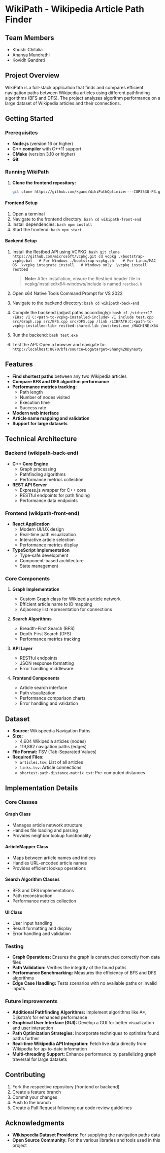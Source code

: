 # WikiPath - Wikipedia Article Path Finder

## Team Members
- Khushi Chitalia
- Ananya Mundrathi
- Kovidh Gandreti

## Project Overview
WikiPath is a full-stack application that finds and compares efficient navigation paths between Wikipedia articles using different pathfinding algorithms (BFS and DFS). The project analyzes algorithm performance on a large dataset of Wikipedia articles and their connections.

## Getting Started

### Prerequisites
- **Node.js** (version 16 or higher)
- **C++ compiler** with C++11 support
- **CMake** (version 3.10 or higher)
- **Git**

### Running WikiPath

1. **Clone the frontend repository:**
    ```bash
    git clone https://github.com/kgand/WikiPathOptimizer---COP3530-P3.git
    ```

#### Frontend Setup
1. Open a terminal
2. Navigate to the frontend directory:   ```bash
   cd wikipath-front-end   ```
3. Install dependencies:   ```bash
   npm install   ```
4. Start the frontend:   ```bash
   npm start   ```

#### Backend Setup
1. Install the Restbed API using VCPKG:   ```bash
   git clone https://github.com/microsoft/vcpkg.git
   cd vcpkg
   .\bootstrap-vcpkg.bat   # For Windows
   ./bootstrap-vcpkg.sh    # For Linux/MAC OS
   .\vcpkg integrate install   # Windows only
   .\vcpkg install restbed   ```
   > **Note:** After installation, ensure the Restbed header file in vcpkg/installed/x64-windows/include is named `restbed.h`

2. Open x64 Native Tools Command Prompt for VS 2022

3. Navigate to the backend directory:   ```bash
   cd wikipath-back-end   ```

4. Compile the backend (adjust paths accordingly):   ```bash
   cl /std:c++17 /EHsc /I C:<path-to-vcpkg-installed-include> /I include test.cpp src/Graph.cpp src/BFS.cpp src/DFS.cpp /link /LIBPATH:C:<path-to-vcpkg-installed-lib> restbed-shared.lib /out:test.exe /MACHINE:X64   ```

5. Run the backend:   ```bash
   test.exe   ```

6. Test the API:
   Open a browser and navigate to:   ```
   http://localhost:8070/bfs?source=Dog&target=Shang%20Dynasty   ```

## Features
- **Find shortest paths** between any two Wikipedia articles
- **Compare BFS and DFS algorithm performance**
- **Performance metrics tracking:**
  - Path length
  - Number of nodes visited
  - Execution time
  - Success rate
- **Modern web interface**
- **Article name mapping and validation**
- **Support for large datasets**

## Technical Architecture

### Backend (wikipath-back-end)
- **C++ Core Engine**
  - Graph processing
  - Pathfinding algorithms
  - Performance metrics collection
- **REST API Server**
  - Express.js wrapper for C++ core
  - RESTful endpoints for path finding
  - Performance data endpoints

### Frontend (wikipath-front-end)
- **React Application**
  - Modern UI/UX design
  - Real-time path visualization
  - Interactive article selection
  - Performance metrics display
- **TypeScript Implementation**
  - Type-safe development
  - Component-based architecture
  - State management

### Core Components
1. **Graph Implementation**
   - Custom Graph class for Wikipedia article network
   - Efficient article name to ID mapping
   - Adjacency list representation for connections

2. **Search Algorithms**
   - Breadth-First Search (BFS)
   - Depth-First Search (DFS)
   - Performance metrics tracking

3. **API Layer**
   - RESTful endpoints
   - JSON response formatting
   - Error handling middleware

4. **Frontend Components**
   - Article search interface
   - Path visualization
   - Performance comparison charts
   - Error handling and validation

## Dataset
- **Source:** Wikispeedia Navigation Paths
- **Size:** 
  - 4,604 Wikipedia articles (nodes)
  - 119,882 navigation paths (edges)
- **File Format:** TSV (Tab-Separated Values)
- **Required Files:**
  - `articles.tsv`: List of all articles
  - `links.tsv`: Article connections
  - `shortest-path-distance-matrix.txt`: Pre-computed distances



## Implementation Details

### Core Classes

#### Graph Class
- Manages article network structure
- Handles file loading and parsing
- Provides neighbor lookup functionality

#### ArticleMapper Class
- Maps between article names and indices
- Handles URL-encoded article names
- Provides efficient lookup operations

#### Search Algorithm Classes
- BFS and DFS implementations
- Path reconstruction
- Performance metrics collection

#### UI Class
- User input handling
- Result formatting and display
- Error handling and validation

### Testing
- **Graph Operations:** Ensures the graph is constructed correctly from data files
- **Path Validation:** Verifies the integrity of the found paths
- **Performance Benchmarking:** Measures the efficiency of BFS and DFS algorithms
- **Edge Case Handling:** Tests scenarios with no available paths or invalid inputs

### Future Improvements
- **Additional Pathfinding Algorithms:** Implement algorithms like A*, Dijkstra's for enhanced performance
- **Graphical User Interface (GUI):** Develop a GUI for better visualization and user interaction
- **Path Optimization Strategies:** Incorporate techniques to optimize found paths further
- **Real-time Wikipedia API Integration:** Fetch live data directly from Wikipedia for up-to-date information
- **Multi-threading Support:** Enhance performance by parallelizing graph traversal for large datasets

## Contributing
1. Fork the respective repository (frontend or backend)
2. Create a feature branch
3. Commit your changes
4. Push to the branch
5. Create a Pull Request following our code review guidelines

## Acknowledgments
- **Wikispeedia Dataset Providers:** For supplying the navigation paths data
- **Open Source Community:** For the various libraries and tools used in this project